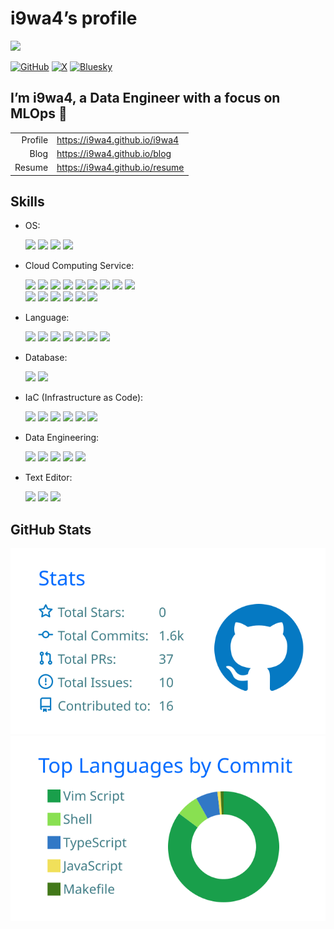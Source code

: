 # i9wa4’s profile


<div align="left">

<a href="https://github.com/antonkomarev/github-profile-views-counter">
<img src="https://komarev.com/ghpvc/?username=i9wa4&label=GitHub_Profile_Views"/>
</a>

</div>

[![GitHub](https://img.shields.io/badge/GitHub-i9wa4-181717.svg?logo=github&style=plastic)](https://github.com/i9wa4)
[![X](https://img.shields.io/badge/X-i9wa4__-000000.svg?logo=x&style=plastic)](https://x.com/i9wa4_)
[![Bluesky](https://img.shields.io/badge/Bluesky-i9wa4_-0285FF.svg?logo=bluesky&style=plastic)](https://bsky.app/profile/i9wa4.bsky.social)

<!--
**i9wa4/i9wa4** is a ✨ _special_ ✨ repository because its `README.md` (this file) appears on your GitHub profile.
&#10;Here are some ideas to get you started:
&#10;- 🔭 I'm currently working on ...
- 🌱 I'm currently learning ...
- 👯 I'm looking to collaborate on ...
- 🤔 I'm looking for help with ...
- 💬 Ask me about ...
- 📫 How to reach me: ...
- 😄 Pronouns: ...
- ⚡ Fun fact: ...
-->

## I’m i9wa4, a Data Engineer with a focus on MLOps 👋

|         |                                  |
|--------:|:---------------------------------|
| Profile | <https://i9wa4.github.io/i9wa4>  |
|    Blog | <https://i9wa4.github.io/blog>   |
|  Resume | <https://i9wa4.github.io/resume> |

## Skills

<!-- https://github.com/tandpfun/skill-icons -->
<!-- https://tech-blog.s-yoshiki.com/entry/150/ -->
<!-- https://simpleicons.org/ -->

- OS:
  <div align="left">

  <img src="https://img.shields.io/badge/-macOS-999999.svg?logo=apple&style=plastic">
  <img src="https://img.shields.io/badge/-Linux-FCC624.svg?logo=linux&style=plastic">
  <img src="https://img.shields.io/badge/-Ubuntu-E95420.svg?logo=ubuntu&style=plastic">
  <img src="https://img.shields.io/badge/-Windows-00A4EF.svg?style=plastic">

  </div>
- Cloud Computing Service:
  <div align="left">

  <img src="https://img.shields.io/badge/-AWS-232F3E.svg?logo=amazon-web-services&style=plastic">
  <img src="https://img.shields.io/badge/-Amazon_EC2-FF9900.svg?logo=amazonec2&style=plastic">
  <img src="https://img.shields.io/badge/-Amazon_ECS-FF9900.svg?logo=amazonecs&style=plastic">
  <img src="https://img.shields.io/badge/-Amazon_S3-569A31.svg?logo=amazons3&style=plastic">
  <img src="https://img.shields.io/badge/-AWS_Cloud9-000000.svg?style=plastic">
  <img src="https://img.shields.io/badge/-AWS_CodeCommit-000000.svg?style=plastic">
  <img src="https://img.shields.io/badge/-AWS_Step_Functions-000000.svg?style=plastic">
  <img src="https://img.shields.io/badge/-Amazon_MWAA_(Airflow)-000000.svg?style=plastic">
  <img src="https://img.shields.io/badge/-Amazon_SageMaker-000000.svg?style=plastic">

  </div>

  <div align="left">

  <img src="https://img.shields.io/badge/-Google_Cloud-4285F4.svg?logo=google-cloud&style=plastic">
  <img src="https://img.shields.io/badge/-BigQuery-669DF6.svg?logo=googlebigquery&style=plastic">
  <img src="https://img.shields.io/badge/-Google_Pub/Sub-AECBFA.svg?logo=googlepubsub&style=plastic">
  <img src="https://img.shields.io/badge/-Cloud_Functions-000000.svg?style=plastic">
  <img src="https://img.shields.io/badge/-Compute_Engine-000000.svg?style=plastic">
  <img src="https://img.shields.io/badge/-Datastream-000000.svg?style=plastic">

  </div>
- Language:
  <div align="left">

  <img src="https://img.shields.io/badge/-Bash-000000.svg?style=plastic">
  <img src="https://img.shields.io/badge/-C-A8B9CC.svg?logo=c&style=plastic">
  <img src="https://img.shields.io/badge/-Google_Apps_Script-4285F4.svg?logo=googleappsscript&style=plastic">
  <img src="https://img.shields.io/badge/-HCL-844FBA.svg?logo=terraform&style=plastic">
  <img src="https://img.shields.io/badge/-Python-3776AB.svg?logo=python&style=plastic">
  <img src="https://img.shields.io/badge/-SQL-000000.svg?style=plastic">
  <img src="https://img.shields.io/badge/-TypeScript-3178C6.svg?logo=typescript&style=plastic">

  </div>
- Database:
  <div align="left">

  <img src="https://img.shields.io/badge/-MySQL-4479A1.svg?logo=mysql&style=plastic">
  <img src="https://img.shields.io/badge/-PostgreSQL-4169E1.svg?logo=postgresql&style=plastic">

  </div>
- IaC (Infrastructure as Code):
  <div align="left">

  <img src="https://img.shields.io/badge/-Docker-1488C6.svg?logo=docker&style=plastic">
  <img src="https://img.shields.io/badge/-Terraform-844FBA.svg?logo=terraform&style=plastic">
  <img src="https://img.shields.io/badge/-Git-F05032.svg?logo=git&style=plastic">
  <img src="https://img.shields.io/badge/-GitHub-181717.svg?logo=github&style=plastic">
  <img src="https://img.shields.io/badge/-GitHub_Actions-2088FF.svg?logo=githubactions&style=plastic">
  <img src="https://img.shields.io/badge/-AWS_CodeCommit-000000.svg?style=plastic">

  </div>
- Data Engineering:
  <div align="left">

  <img src="https://img.shields.io/badge/-Snowflake-29B5E8.svg?logo=snowflake&style=plastic">
  <img src="https://img.shields.io/badge/-BigQuery-669DF6.svg?logo=googlebigquery&style=plastic">
  <img src="https://img.shields.io/badge/-Datastream-000000.svg?style=plastic">
  <img src="https://img.shields.io/badge/-dbt-FF694B.svg?logo=dbt&style=plastic">
  <img src="https://img.shields.io/badge/-Embulk-EF4319.svg?style=plastic">

  </div>
- Text Editor:
  <div align="left">

  <img src="https://img.shields.io/badge/-Vim-019733.svg?logo=vim&style=plastic">
  <img src="https://img.shields.io/badge/-Neovim-007ACC.svg?logo=neovim&style=plastic">
  <img src="https://img.shields.io/badge/-Visual_Studio_Code-0098FF.svg?style=plastic">

  </div>

## GitHub Stats

[![](https://raw.githubusercontent.com/i9wa4/i9wa4/main/profile-summary-card-output/transparent/3-stats.svg)](https://github.com/vn7n24fzkq/github-profile-summary-cards)
[![](https://raw.githubusercontent.com/i9wa4/i9wa4/main/profile-summary-card-output/transparent/2-most-commit-language.svg)](https://github.com/vn7n24fzkq/github-profile-summary-cards)

<!-- <div align="left">                                                                                                              -->
<!--   <a href="https://github.com/vn7n24fzkq/github-profile-summary-cards">                                                         -->
<!--     <img src="http://github-profile-summary-cards.vercel.app/api/cards/stats?username=i9wa4&theme=transparent"/>                -->
<!--     <img src="http://github-profile-summary-cards.vercel.app/api/cards/most-commit-language?username=i9wa4&theme=transparent"/> -->
<!--   </a>                                                                                                                          -->
<!-- </div>                                                                                                                          -->
<!-- <div align="left">                                                                                                                                            -->
<!--   <a href="https://github.com/anuraghazra/github-readme-stats">                                                                                               -->
<!--     <img src="https://github-readme-stats.vercel.app/api?username=i9wa4&show_icons=true&include_all_commits=true&theme=transparent"/>                         -->
<!--     <img src="https://github-readme-stats.vercel.app/api/top-langs/?username=i9wa4&langs_count=8&include_all_commits=true&layout=compact&theme=transparent"/> -->
<!--   </a>                                                                                                                                                        -->
<!-- </div>                                                                                                                                                        -->
<!-- <div align="left">                                                                   -->
<!--   <a href="https://github.com/ryo-ma/github-profile-trophy">                         -->
<!--     <img src="https://github-profile-trophy.vercel.app/?username=i9wa4&theme=flat"/> -->
<!--   </a>                                                                               -->
<!-- </div>                                                                               -->
